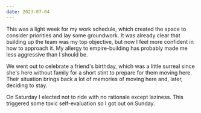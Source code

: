 ```yaml
---
date: 2023-07-04
---
```


This was a light week for my work schedule, which created the space to consider priorities and lay some groundwork. It was already clear that building up the team was my top objective, but now I feel more confident in how to approach it. My allergy to empire-building has probably made me less aggressive than I should be.

We went out to celebrate a friend's birthday, which was a little surreal since she's here without family for a short stint to prepare for them moving here. Their situation brings back a lot of memories of moving here and, later, deciding to stay.

On Saturday I elected not to ride with no rationale except laziness. This triggered some toxic self-evaluation so I got out on Sunday.